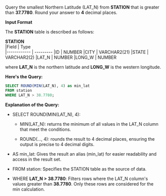 Query the smallest Northern Latitude (LAT_N) from __STATION__  that is greater than **37.7780**. Round your answer to **4** decimal places.

__Input Format__

The __STATION__ table is described as follows:

  __STATION__     
|Field        | Type                     
|------------ | ---------
|ID           | NUMBER
|CITY         | VARCHAR2(21)
|STATE        | VARCHAR2(2)
|LAT_N        | NUMBER
|LONG_W       | NUMBER

where __LAT_N__ is the northern latitude and __LONG_W__ is the western longitude.

**Here's the Query:**
```SQL
SELECT ROUND(MIN(LAT_N), 4) as min_lat
FROM station
WHERE LAT_N > 38.7780;
```
**Explanation of the Query:**

- SELECT ROUND(MIN(LAT_N), 4):
  - MIN(LAT_N): returns the minimum of all values in the LAT_N column that meet the conditions.

  - ROUND(..., 4): rounds the result to 4 decimal places, ensuring the output is precise to 4 decimal digits. 

- AS min_lat: Gives the result an alias (min_lat) for easier readability and access in the result set.
  
- FROM station: Specifies the STATION table as the source of data.

- WHERE **LAT_N > 38.7780**: Filters rows where the LAT_N column's values greater than **38.7780**. Only these rows are considered for the min calculation.
